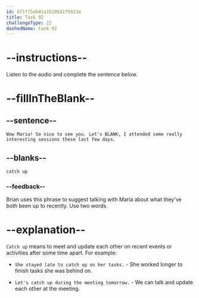 ```yaml
---
id: 671f75ab41a1520581f5923a
title: Task 92
challengeType: 22
dashedName: task-92
---
```


<!--
AUDIO REFERENCE:
Brian: Wow Maria! So nice to see you. Let's catch up, I attended some really interesting sessions these last few days.
-->

# --instructions--

Listen to the audio and complete the sentence below.

# --fillInTheBlank--

## --sentence--

`Wow Maria! So nice to see you. Let's BLANK, I attended some really interesting sessions these last few days.`

## --blanks--

`catch up`

### --feedback--

Brian uses this phrase to suggest talking with Maria about what they've both been up to recently. Use two words.

# --explanation--

`Catch up` means to meet and update each other on recent events or activities after some time apart. For example:

- `She stayed late to catch up on her tasks.` - She worked longer to finish tasks she was behind on.

- `Let's catch up during the meeting tomorrow.` - We can talk and update each other at the meeting.

